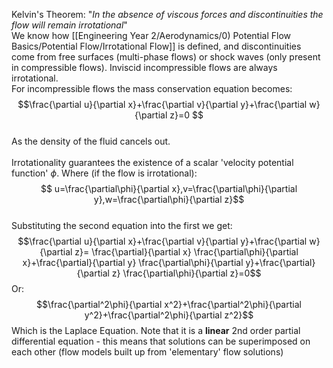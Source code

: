 Kelvin's Theorem:
"*In the absence of viscous forces and discontinuities the flow will remain irrotational*"
\
We know how [[Engineering Year 2/Aerodynamics/0) Potential Flow Basics/Potential Flow/Irrotational Flow]] is defined, and discontinuities come from free surfaces (multi-phase flows) or shock waves (only present in compressible flows). Inviscid incompressible flows are always irrotational.
\
For incompressible flows the mass conservation equation becomes:
\
$$\frac{\partial u}{\partial x}+\frac{\partial v}{\partial y}+\frac{\partial w}{\partial z}=0 $$
\
As the density of the fluid cancels out.
\
\
Irrotationality guarantees the existence of a scalar 'velocity potential function' $\phi$.
Where (if the flow is irrotational):
$$ u=\frac{\partial\phi}{\partial x},v=\frac{\partial\phi}{\partial y},w=\frac{\partial\phi}{\partial z}$$
\
Substituting the second equation into the first we get:
$$\frac{\partial u}{\partial x}+\frac{\partial v}{\partial y}+\frac{\partial w}{\partial z}= \frac{\partial}{\partial x} \frac{\partial\phi}{\partial x}+\frac{\partial}{\partial y} \frac{\partial\phi}{\partial y}+\frac{\partial}{\partial z} \frac{\partial\phi}{\partial z}=0$$
Or:
$$\frac{\partial^2\phi}{\partial x^2}+\frac{\partial^2\phi}{\partial y^2}+\frac{\partial^2\phi}{\partial z^2}$$
Which is the Laplace Equation.
Note that it is a **linear** 2nd order partial differential equation - this means that solutions can be superimposed on each other (flow models built up from 'elementary' flow solutions)